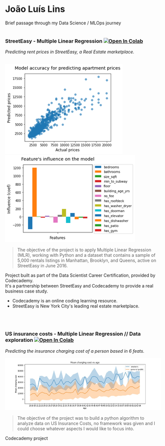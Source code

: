 # __João Luís Lins__
Brief passage through my Data Science / MLOps journey \
<br />
### StreetEasy - Multiple Linear Regression  [![Open In Colab](https://colab.research.google.com/assets/colab-badge.svg)](https://colab.research.google.com/github/Joaoluislins/StreetEasy_Codecademy/blob/main/project.ipynb)
*Predicting rent prices in StreetEasy, a Real Estate marketplace.*
<br />
<br />

![Image](predictedvsactual.png)![Image2](featinfluence.png)
> The objective of the project is to apply Multiple Linear Regression (MLR), working with Python and a dataset that contains a sample of 5,000 rentals listings in Manhattan, Brooklyn, and Queens, active on StreetEasy in June 2016.

Project built as part of the Data Scientist Career Certification, provided by Codecademy. \
It's a partnership between StreetEasy and Codecademy to provide a real business case study.

* Codecademy is an online coding learning resource. 
* StreetEasy is New York City's leading real estate marketplace.
<br />
<br />

### US insurance costs - Multiple Linear Regression // Data exploration  [![Open In Colab](https://colab.research.google.com/assets/colab-badge.svg)](https://colab.research.google.com/github/Joaoluislins/us_insurance_costs/blob/main/US_Insurance_costs.ipynb)
*Predicting the insurance charging cost of a person based in 6 feats.*
<br />

![Image3](costvsage.jpg)
> The objective of the project was to build a python algorithm to analyze data on US Insurance Costs, no framework was given and I could choose whatever aspects I would like to focus into.

Codecademy project


